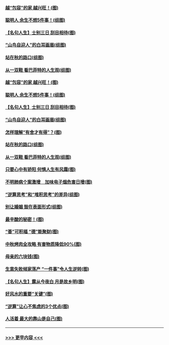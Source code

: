 #### [越“包容”的家 越兴旺！(图)](../pages/p8/907328.md?t=09160022) 
#### [聪明人 余生不想5件事！(组图)](../pages/p8/907364.md?t=09160022) 
#### [【名句人生】士别三日 刮目相待(图)](../pages/p8/906988.md?t=09160022) 
#### [“山鸟自迎人”的白耳画眉(组图)](../pages/p8/907332.md?t=09160022) 
#### [站在秋的路口(组图)](../pages/p8/906914.md?t=09160022) 
#### [从一双鞋 看巴菲特的人生观(组图)](../pages/p8/907311.md?t=09160022) 
#### [越“包容”的家 越兴旺！(图)](../pages/p8/907328.md?t=09160022) 
#### [聪明人 余生不想5件事！(组图)](../pages/p8/907364.md?t=09160022) 
#### [【名句人生】士别三日 刮目相待(图)](../pages/p8/906988.md?t=09160022) 
#### [“山鸟自迎人”的白耳画眉(组图)](../pages/p8/907332.md?t=09160022) 
#### [怎样理解“有舍才有得”？(图)](../pages/p8/906872.md?t=09160022) 
#### [站在秋的路口(组图)](../pages/p8/906914.md?t=09160022) 
#### [从一双鞋 看巴菲特的人生观(组图)](../pages/p8/907311.md?t=09160022) 
#### [只要心中有骄阳 何惧人生有风霜(图)](../pages/p8/907320.md?t=09160022) 
#### [不明肺病个案激增　加味电子烟危害日增(图)](../pages/p8/907307.md?t=09160022) 
#### [“逆算思考”和“堆积思考”的差异(组图)](../pages/p8/907229.md?t=09160022) 
#### [别让婚姻 毁在表面形式(组图)](../pages/p8/907118.md?t=09160022) 
#### [最辛酸的秘密！(图)](../pages/p8/906327.md?t=09160022) 
#### [“善”可积福 “德”能聚财(图)](../pages/p8/906906.md?t=09160022) 
#### [中秋烤肉全攻略 有害物质降低90%(图)](../pages/p8/907227.md?t=09160022) 
#### [母亲的六块钱(图)](../pages/p8/907107.md?t=09160022) 
#### [生意失败倾家荡产 “一件事”令人生逆转(图)](../pages/p8/907101.md?t=09160022) 
#### [【名句人生】露从今夜白 月是故乡明(图)](../pages/p8/906558.md?t=09160022) 
#### [好风水的重要“关键”(图)](../pages/p8/907087.md?t=09160022) 
#### [“逆算”让心不焦虑的3个优点(图)](../pages/p8/907070.md?t=09160022) 
#### [人活着 最大的靠山是自己(图)](../pages/p8/906329.md?t=09160022) 

----
#### [ >>> 更早内容 <<< ](../indexes/p8-earlier.md)
